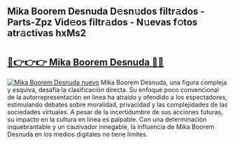 ## Mika Boorem Desnuda D𝚎sn𝚞dos filtr𝚊dos - Parts-Zpz Vid𝚎os filtr𝚊dos - N𝚞evas f𝚘tos atr𝚊ctivas hxMs2

# <h2><a href="http://mb4cyg.tromn.icu/?c=Mika+Boorem+Desnuda">🔗👉👉👉 Mika Boorem Desnuda 🔗🔗</a></h2>

[![Mika Boorem Desnuda nuevo](https://i.imgur.com/pEAQMta.gif)](http://mb4cyg.tromn.icu/?c=Mika+Boorem+Desnuda)
Mika Boorem Desnuda, una figura compleja y esquiva, desafía la clasificación directa. Su enfoque poco convencional de la autorrepresentación en línea ha atraído y ofendido a los espectadores, estimulando debates sobre moralidad, privacidad y las complejidades de las sociedades virtuales. A pesar de la incertidumbre de sus acciones futuras, su impacto en la cultura en línea es palpable. Con una determinación inquebrantable y un cautivador innegable, la influencia de Mika Boorem Desnuda en los medios digitales no tiene límites.
